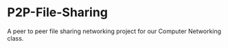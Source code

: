 # P2P-File-Sharing
A peer to peer file sharing networking project for our Computer Networking class.
